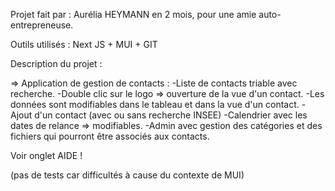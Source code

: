 Projet fait par : Aurélia HEYMANN en 2 mois, pour une amie auto-entrepreneuse.

Outils utilisés : Next JS + MUI + GIT

Description du projet :

=> Application de gestion de contacts :
-Liste de contacts triable avec recherche.
-Double clic sur le logo => ouverture de la vue d'un contact.
-Les données sont modifiables dans le tableau et dans la vue d'un contact.
-Ajout d'un contact (avec ou sans recherche INSEE)
-Calendrier avec les dates de relance => modifiables.
-Admin avec gestion des catégories et des fichiers qui pourront être associés aux contacts.

Voir onglet AIDE !

(pas de tests car difficultés à cause du contexte de MUI)